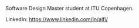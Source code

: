  Software Design Master student at ITU Copenhagen. 
<!--Java, C#, F#, Flutter, Firebase, HTML, CSS.
 -->
LinkedIn: https://www.linkedin.com/in/alfi/
